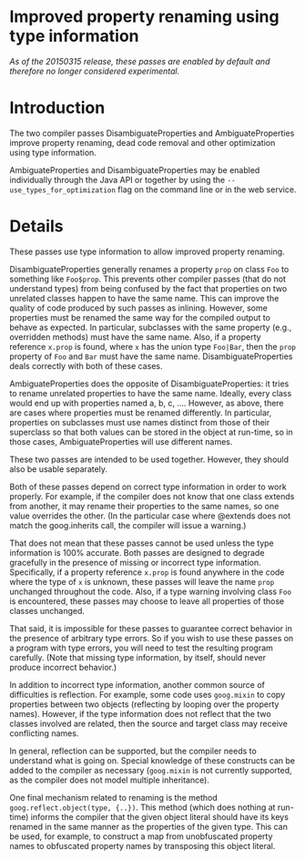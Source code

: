 # Improved property renaming using type information

_As of the 20150315 release, these passes are enabled by default and therefore no longer considered experimental._

# Introduction

The two compiler passes DisambiguateProperties and AmbiguateProperties improve property renaming, dead code removal and other optimization using type information.  

AmbiguateProperties and DisambiguateProperties may be enabled individually through the Java API or together by using the `--use_types_for_optimization` flag on the command line or in the web service.

# Details

These passes use type information to allow improved property renaming.

DisambiguateProperties generally renames a property `prop` on class `Foo` to something like `Foo$prop`.  This prevents other compiler passes (that do not understand types) from being confused by the fact that properties on two unrelated classes happen to have the same name.  This can improve the quality of code produced by such passes as inlining.  However, some properties must be renamed the same way for the compiled output to behave as expected.  In particular, subclasses with the same property (e.g., overridden methods) must have the same name.  Also, if a property reference `x.prop` is found, where `x` has the union type `Foo|Bar`, then the `prop` property of `Foo` and `Bar` must have the same name.  DisambiguateProperties deals correctly with both of these cases.

AmbiguateProperties does the opposite of DisambiguateProperties:  it tries to rename unrelated properties to have the same name.  Ideally, every class would end up with properties named a, b, c, ....  However, as above, there are cases where properties must be renamed differently.  In particular, properties on subclasses must use names distinct from those of their superclass so that both values can be stored in the object at run-time, so in those cases, AmbiguateProperties will use different names. 

These two passes are intended to be used together.  However, they should also be usable separately.

Both of these passes depend on correct type information in order to work properly.  For example, if the compiler does not know that one class extends from another, it may rename their properties to the same names, so one value overrides the other.  (In the particular case where @extends does not match the goog.inherits call, the compiler will issue a warning.)

That does not mean that these passes cannot be used unless the type information is 100% accurate.  Both passes are designed to degrade gracefully in the presence of missing or incorrect type information.  Specifically, if a property reference `x.prop` is found anywhere in the code where the type of `x` is unknown, these passes will leave the name `prop` unchanged throughout the code.  Also, if a type warning involving class `Foo` is encountered, these passes may choose to leave all properties of those classes unchanged.

That said, it is impossible for these passes to guarantee correct behavior in the presence of arbitrary type errors.  So if you wish to use these passes on a program with type errors, you will need to test the resulting program carefully.  (Note that missing type information, by itself, should never produce incorrect behavior.)

In addition to incorrect type information, another common source of difficulties is reflection.  For example, some code uses `goog.mixin` to copy properties between two objects (reflecting by looping over the property names).  However, if the type information does not reflect that the two classes involved are related, then the source and target class may receive conflicting names.

In general, reflection can be supported, but the compiler needs to understand what is going on.  Special knowledge of these constructs can be added to the compiler as necessary (`goog.mixin` is not currently supported, as the compiler does not model multiple inheritance).

One final mechanism related to renaming is the method `goog.reflect.object(type, {..})`.  This method (which does nothing at run-time) informs the compiler that the given object literal should have its keys renamed in the same manner as the properties of the given type.  This can be used, for example, to construct a map from unobfuscated property names to obfuscated property names by transposing this object literal.
